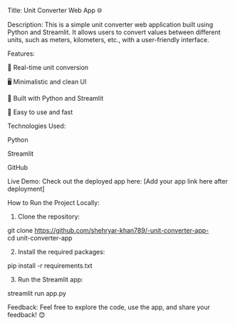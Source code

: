 Title:
Unit Converter Web App 🌐

Description:
This is a simple unit converter web application built using Python and Streamlit. It allows users to convert values between different units, such as meters, kilometers, etc., with a user-friendly interface.

Features:

🌟 Real-time unit conversion

🖥️ Minimalistic and clean UI

🔧 Built with Python and Streamlit

🚀 Easy to use and fast


Technologies Used:

Python

Streamlit

GitHub


Live Demo:
Check out the deployed app here: [Add your app link here after deployment]

How to Run the Project Locally:

1. Clone the repository:

git clone https://github.com/shehryar-khan789/-unit-converter-app-  
cd unit-converter-app


2. Install the required packages:

pip install -r requirements.txt


3. Run the Streamlit app:

streamlit run app.py



Feedback:
Feel free to explore the code, use the app, and share your feedback! 😊
